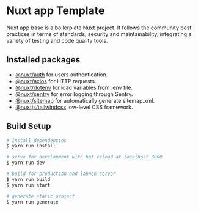 # Nuxt app Template
Nuxt app base is a boilerplate Nuxt project. It follows the community best practices in terms of standards, security and maintainability, integrating a variety of testing and code quality tools.

## Installed packages
- [@nuxt/auth](https://auth.nuxtjs.org/) for users authentication.
- [@nuxt/axios](https://axios.nuxtjs.org/) for HTTP requests.
- [@nuxt/dotenv](https://github.com/nuxt-community/dotenv-module) for load variables from .env file.
- [@nuxt/sentry](https://github.com/nuxt-community/sentry-module) for error logging through Sentry.
- [@nuxt/sitemap](https://github.com/nuxt-community/sitemap-module) for automatically generate sitemap.xml.
- [@nuxtjs/tailwindcss](https://github.com/nuxt-community/tailwindcss-module) low-level CSS framework.

## Build Setup

``` bash
# install dependencies
$ yarn run install

# serve for development with hot reload at localhost:3000
$ yarn run dev

# build for production and launch server
$ yarn run build
$ yarn run start

# generate static project
$ yarn run generate
``` 
